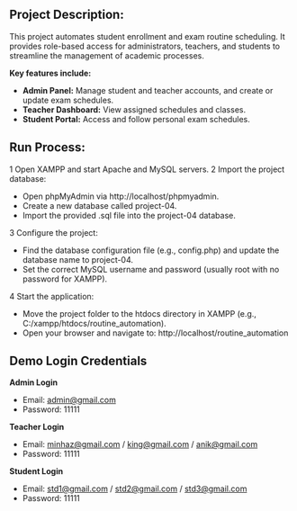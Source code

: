 ## Project Description:
This project automates student enrollment and exam routine scheduling. It provides role-based access for administrators, teachers, and students to streamline the management of academic processes.

**Key features include:**
+ **Admin Panel:** Manage student and teacher accounts, and create or update exam schedules.
+ **Teacher Dashboard:** View assigned schedules and classes.
+ **Student Portal:** Access and follow personal exam schedules.

## Run Process:
1 Open XAMPP and start Apache and MySQL servers.
2 Import the project database:
  + Open phpMyAdmin via http://localhost/phpmyadmin.
  + Create a new database called project-04.
  + Import the provided .sql file into the project-04 database.

3 Configure the project:
  + Find the database configuration file (e.g., config.php) and update the database name to project-04.
  + Set the correct MySQL username and password (usually root with no password for XAMPP).

4 Start the application:
  + Move the project folder to the htdocs directory in XAMPP (e.g., C:/xampp/htdocs/routine_automation).
  + Open your browser and navigate to: http://localhost/routine_automation

## Demo Login Credentials

**Admin Login**
  + Email: admin@gmail.com
  + Password: 11111

**Teacher Login**
  + Email: minhaz@gmail.com / king@gmail.com / anik@gmail.com
  + Password: 11111

**Student Login**
  + Email: std1@gmail.com / std2@gmail.com / std3@gmail.com
  + Password: 11111
